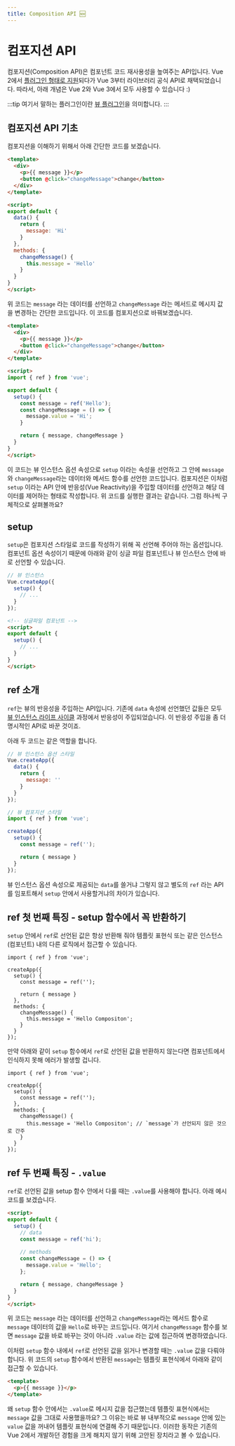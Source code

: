 ```yaml
---
title: Composition API 🆕
---
```


# 컴포지션 API <Badge text="Vue 2"/><Badge text="Vue 3"/>

컴포지션(Composition API)은 컴포넌트 코드 재사용성을 높여주는 API입니다. Vue 2에서 [플러그인 형태로 지원](https://github.com/vuejs/composition-api)되다가 Vue 3부터 라이브러리 공식 API로 채택되었습니다. 따라서, 아래 개념은 Vue 2와 Vue 3에서 모두 사용할 수 있습니다 :)

:::tip
여기서 말하는 플러그인이란 [뷰 플러그인](https://joshua1988.github.io/vue-camp/reuse/plugins.html)을 의미합니다.
:::

## 컴포지션 API 기초

컴포지션을 이해하기 위해서 아래 간단한 코드를 보겠습니다.

```html
<template>
  <div>
    <p>{{ message }}</p>
    <button @click="changeMessage">change</button>
  </div>
</template>

<script>
export default {
  data() {
    return {
      message: 'Hi'
    }
  },
  methods: {
    changeMessage() {
      this.message = 'Hello'
    }
  }
}
</script>
```

위 코드는 `message` 라는 데이터를 선언하고 `changeMessage` 라는 메서드로 메시지 값을 변경하는 간단한 코드입니다. 이 코드를 컴포지션으로 바꿔보겠습니다.

```html
<template>
  <div>
    <p>{{ message }}</p>
    <button @click="changeMessage">change</button>
  </div>
</template>

<script>
import { ref } from 'vue';

export default {
  setup() {
    const message = ref('Hello');
    const changeMessage = () => {
      message.value = 'Hi';
    }

    return { message, changeMessage }
  }
}
</script>
```

이 코드는 뷰 인스턴스 옵션 속성으로 `setup` 이라는 속성을 선언하고 그 안에 `message`와 `changeMessage`라는 데이터와 메서드 함수를 선언한 코드입니다. 컴포지션은 이처럼 `setup` 이라는 API 안에 반응성(Vue Reactivity)을 주입할 데이터를 선언하고 해당 데이터를 제어하는 형태로 작성합니다. 위 코드를 실행한 결과는 같습니다. 그럼 하나씩 구체적으로 살펴볼까요?

## setup

`setup`은 컴포지션 스타일로 코드를 작성하기 위해 꼭 선언해 주어야 하는 옵션입니다. 컴포넌트 옵션 속성이기 때문에 아래와 같이 싱글 파일 컴포넌트나 뷰 인스턴스 안에 바로 선언할 수 있습니다.

```js
// 뷰 인스턴스
Vue.createApp({
  setup() {
    // ...
  }
});
```

```html
<!-- 싱글파일 컴포넌트 -->
<script>
export default {
  setup() {
    // ...
  }
}
</script>
```

## ref 소개

`ref`는 뷰의 반응성을 주입하는 API입니다. 기존에 `data` 속성에 선언했던 값들은 모두 [뷰 인스턴스 라이프 사이클](/vue/life-cycle) 과정에서 반응성이 주입되었습니다. 이 반응성 주입을 좀 더 명시적인 API로 바꾼 것이죠.

아래 두 코드는 같은 역할을 합니다.

```js
// 뷰 인스턴스 옵션 스타일
Vue.createApp({
  data() {
    return {
      message: ''
    }
  }
});
```

```js
// 뷰 컴포지션 스타일
import { ref } from 'vue';

createApp({
  setup() {
    const message = ref('');

    return { message }
  }
});
```

뷰 인스턴스 옵션 속성으로 제공되는 `data`를 쓸거냐 그렇지 않고 별도의 `ref` 라는 API를 임포트해서 `setup` 안에서 사용할거냐의 차이가 있습니다.

## ref 첫 번째 특징 - setup 함수에서 꼭 반환하기

`setup` 안에서 `ref`로 선언된 값은 항상 반환해 줘야 템플릿 표현식 또는 같은 인스턴스(컴포넌트) 내의 다른 로직에서 접근할 수 있습니다.

```js{7,11}
import { ref } from 'vue';

createApp({
  setup() {
    const message = ref('');

    return { message }
  },
  methods: {
    changeMessage() {
      this.message = 'Hello Compositon';
    }
  }
});
```

만약 아래와 같이 `setup` 함수에서 `ref`로 선언된 값을 반환하지 않는다면 컴포넌트에서 인식하지 못해 에러가 발생할 겁니다.

```js{9}
import { ref } from 'vue';

createApp({
  setup() {
    const message = ref('');
  },
  methods: {
    changeMessage() {
      this.message = 'Hello Compositon'; // `message`가 선언되지 않은 것으로 간주
    }
  }
});
```

## ref 두 번째 특징 - `.value`

`ref`로 선언된 값을 setup 함수 안에서 다룰 때는 `.value`를 사용해야 합니다. 아래 예시 코드를 보겠습니다.

```html
<script>
export default {
  setup() {
    // data
    const message = ref('hi');
    
    // methods
    const changeMessage = () => {
      message.value = 'Hello';
    };

    return { message, changeMessage }
  }
}
</script>
```

위 코드는 `message` 라는 데이터를 선언하고 `changeMessage`라는 메서드 함수로 `message` 데이터의 값을 `Hello`로 바꾸는 코드입니다. 여기서 `changeMessage` 함수를 보면 `message` 값을 바로 바꾸는 것이 아니라 `.value` 라는 값에 접근하여 변경하였습니다.

이처럼 `setup` 함수 내에서 `ref`로 선언된 값을 읽거나 변경할 때는 `.value` 값을 다뤄야 합니다. 위 코드의 `setup` 함수에서 반환된 `message`는 템플릿 표현식에서 아래와 같이 접근할 수 있습니다.

```html
<template>
  <p>{{ message }}</p>
</template>
```

왜 `setup` 함수 안에서는 `.value`로 메시지 값을 접근했는데 템플릿 표현식에서는 `message` 값을 그대로 사용했을까요? 그 이유는 바로 뷰 내부적으로 `message` 안에 있는 `value` 값을 꺼내어 템플릿 표현식에 연결해 주기 때문입니다. 이러한 동작은 기존의 Vue 2에서 개발하던 경험을 크게 해치지 않기 위해 고안된 장치라고 볼 수 있습니다.

